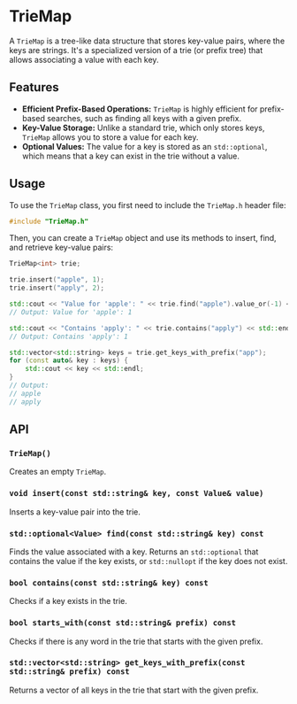# TrieMap

A `TrieMap` is a tree-like data structure that stores key-value pairs, where the keys are strings. It's a specialized version of a trie (or prefix tree) that allows associating a value with each key.

## Features

- **Efficient Prefix-Based Operations:** `TrieMap` is highly efficient for prefix-based searches, such as finding all keys with a given prefix.
- **Key-Value Storage:** Unlike a standard trie, which only stores keys, `TrieMap` allows you to store a value for each key.
- **Optional Values:** The value for a key is stored as an `std::optional`, which means that a key can exist in the trie without a value.

## Usage

To use the `TrieMap` class, you first need to include the `TrieMap.h` header file:

```cpp
#include "TrieMap.h"
```

Then, you can create a `TrieMap` object and use its methods to insert, find, and retrieve key-value pairs:

```cpp
TrieMap<int> trie;

trie.insert("apple", 1);
trie.insert("apply", 2);

std::cout << "Value for 'apple': " << trie.find("apple").value_or(-1) << std::endl;
// Output: Value for 'apple': 1

std::cout << "Contains 'apply': " << trie.contains("apply") << std::endl;
// Output: Contains 'apply': 1

std::vector<std::string> keys = trie.get_keys_with_prefix("app");
for (const auto& key : keys) {
    std::cout << key << std::endl;
}
// Output:
// apple
// apply
```

## API

### `TrieMap()`

Creates an empty `TrieMap`.

### `void insert(const std::string& key, const Value& value)`

Inserts a key-value pair into the trie.

### `std::optional<Value> find(const std::string& key) const`

Finds the value associated with a key. Returns an `std::optional` that contains the value if the key exists, or `std::nullopt` if the key does not exist.

### `bool contains(const std::string& key) const`

Checks if a key exists in the trie.

### `bool starts_with(const std::string& prefix) const`

Checks if there is any word in the trie that starts with the given prefix.

### `std::vector<std::string> get_keys_with_prefix(const std::string& prefix) const`

Returns a vector of all keys in the trie that start with the given prefix.
